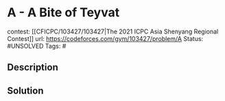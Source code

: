 # A - A Bite of Teyvat

contest: [[CFICPC/103427/103427|The 2021 ICPC Asia Shenyang Regional Contest]]
url: https://codeforces.com/gym/103427/problem/A
Status: #UNSOLVED
Tags: #

## Description

## Solution

